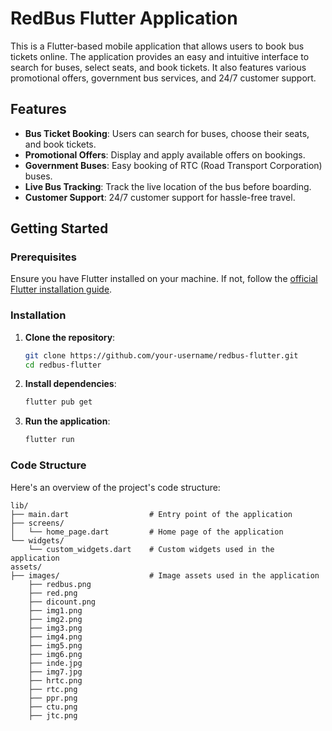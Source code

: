 # RedBus Flutter Application

This is a Flutter-based mobile application that allows users to book bus tickets online. The application provides an easy and intuitive interface to search for buses, select seats, and book tickets. It also features various promotional offers, government bus services, and 24/7 customer support.

## Features

- **Bus Ticket Booking**: Users can search for buses, choose their seats, and book tickets.
- **Promotional Offers**: Display and apply available offers on bookings.
- **Government Buses**: Easy booking of RTC (Road Transport Corporation) buses.
- **Live Bus Tracking**: Track the live location of the bus before boarding.
- **Customer Support**: 24/7 customer support for hassle-free travel.

## Getting Started

### Prerequisites

Ensure you have Flutter installed on your machine. If not, follow the [official Flutter installation guide](https://flutter.dev/docs/get-started/install).

### Installation

1. **Clone the repository**:
    ```bash
    git clone https://github.com/your-username/redbus-flutter.git
    cd redbus-flutter
    ```

2. **Install dependencies**:
    ```bash
    flutter pub get
    ```

3. **Run the application**:
    ```bash
    flutter run
    ```

### Code Structure

Here's an overview of the project's code structure:

```plaintext
lib/
├── main.dart                  # Entry point of the application
├── screens/
│   └── home_page.dart         # Home page of the application
└── widgets/
    └── custom_widgets.dart    # Custom widgets used in the application
assets/
├── images/                    # Image assets used in the application
    ├── redbus.png
    ├── red.png
    ├── dicount.png
    ├── img1.png
    ├── img2.png
    ├── img3.png
    ├── img4.png
    ├── img5.png
    ├── img6.png
    ├── inde.jpg
    ├── img7.jpg
    ├── hrtc.png
    ├── rtc.png
    ├── ppr.png
    ├── ctu.png
    ├── jtc.png
